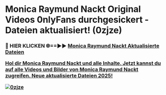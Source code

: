 # Monica Raymund Nackt Original Videos 0nlyFans durchgesickert - Dateien aktualisiert! (0zjze)

<h3>🔴 HIER KLICKEN 🌐==►► <a href="https://tinyurl.com/h6vf6nb8" rel="nofollow">Monica Raymund Nackt Aktualisierte Dateien

Hol dir Monica Raymund Nackt und alle Inhalte. Jetzt kannst du auf alle Videos und Bilder von Monica Raymund Nackt zugreifen. Neue aktualisierte Dateien 2025!

[![0zjze](https://i.imgur.com/sD4kR3V.gif)](https://tinyurl.com/h6vf6nb8)
